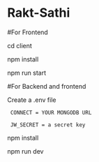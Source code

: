 ﻿# Rakt-Sathi

 #For Frontend

 cd client
 
 npm install
 
 npm run start 
 


 #For Backend and frontend

 Create a .env file 
 
     CONNECT = YOUR MONGODB URL
     
     JW_SECRET = a secret key
     
npm install

npm run dev


